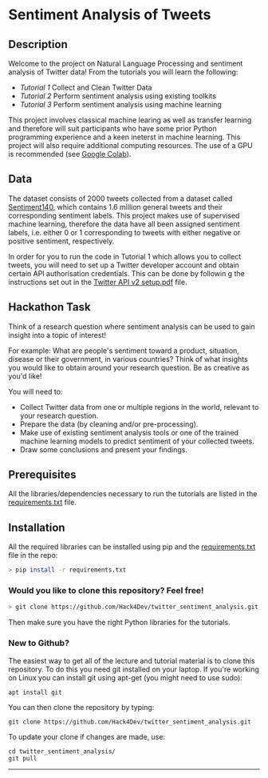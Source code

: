 # Sentiment Analysis of Tweets  

## Description

Welcome to the project on Natural Language Processing and sentiment analysis of Twitter data! From the tutorials you will learn the following:

- *Tutorial 1* Collect and Clean Twitter Data
- *Tutorial 2* Perform sentiment analysis using existing toolkits
- *Tutorial 3* Perform sentiment analysis using machine learning

This project involves classical machine learing as well as transfer learning and therefore will suit participants who have some prior Python programming experience and a keen ineterst in machine learning. This project will also require additional computing resources. The use of a GPU is recommended (see [Google Colab](https://colab.research.google.com/)).


## Data

The dataset consists of 2000 tweets collected from a dataset called [Sentiment140](https://www.kaggle.com/datasets/kazanova/sentiment140), which contains 1.6 million general tweets and their corresponding sentiment labels.
This project makes use of supervised machine learning, therefore the data have all been assigned sentiment labels, i.e. either 0 or 1 corresponding to tweets with either negative or positive sentiment, respectively. 

In order for you to run the code in Tutorial 1 which allows you to collect tweets, you will need to set up a Twitter developer account and obtain certain API authorisation credentials. This can be done by followin g the instructions set out in the [Twitter API v2 setup.pdf](https://github.com/Hack4Dev/twitter_sentiment_analysis/blob/master/Twitter%20API%20v2%20setup.pdf) file.

## Hackathon Task

Think of a research question where sentiment analysis can be used to gain insight into a topic of interest!  

For example: What are people's sentiment toward a product, situation, disease or their government, in various countries? Think of what insights you would like to obtain around your research question. Be as creative as you'd like!  

You will need to:  

- Collect Twitter data from one or multiple regions in the world, relevant to your research question.  
- Prepare the data (by cleaning and/or pre-processing).  
- Make use of existing sentiment analysis tools or one of the trained machine learning models to predict sentiment of your collected tweets.  
- Draw some conclusions and present your findings.

## Prerequisites

All the libraries/dependencies necessary to run the tutorials are listed in the [requirements.txt](https://github.com/Hack4Dev/twitter_sentiment_analysis/blob/master/requirements.txt) file.


## Installation

All the required libraries can be installed using pip and the [requirements.txt](https://github.com/Hack4Dev/twitter_sentiment_analysis/blob/master/requirements.txt) file in the repo:

```bash
> pip install -r requirements.txt
```

### Would you like to clone this repository? Feel free!

```bash
> git clone https://github.com/Hack4Dev/twitter_sentiment_analysis.git
```

Then make sure you have the right Python libraries for the tutorials. 


### New to Github?

The easiest way to get all of the lecture and tutorial material is to clone this repository. To do this you need git installed on your laptop. If you're working on Linux you can install git using apt-get (you might need to use sudo):

```
apt install git
```

You can then clone the repository by typing:

```
git clone https://github.com/Hack4Dev/twitter_sentiment_analysis.git
```

To update your clone if changes are made, use:

```
cd twitter_sentiment_analysis/
git pull
```

-----

